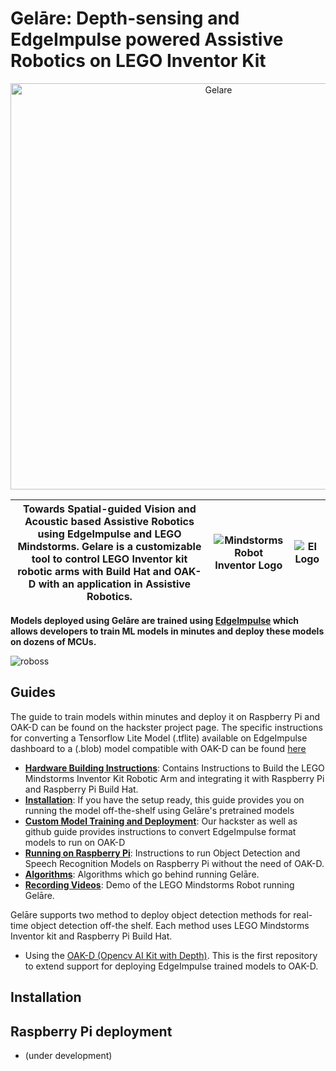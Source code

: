 # Gelāre: Depth-sensing and EdgeImpulse powered Assistive Robotics on LEGO Inventor Kit
  
<p align="center">
    <img width="650" src="https://user-images.githubusercontent.com/67831664/213986629-835ee71b-f6b1-49f6-a993-d8fe26681e22.png" alt="Gelare">
</p>  
  
|Towards Spatial-guided Vision and Acoustic based Assistive Robotics using EdgeImpulse and LEGO Mindstorms. Gelare is a customizable tool to control LEGO Inventor kit robotic arms with Build Hat and OAK-D with an application in Assistive Robotics.|![Mindstorms Robot Inventor Logo](https://raw.githubusercontent.com/gpdaniels/spike-prime/master/simulator/images/icon-mindstorms.png)|![EI Logo](https://user-images.githubusercontent.com/67831664/214021405-40ce9f8a-e185-49e3-9605-864f46f0029c.png)|
|--|--|--|

**Models deployed using Gelāre are trained using [EdgeImpulse](https://edgeimpulse.com) which allows developers to train ML models in minutes and deploy these models on dozens of MCUs.**

![roboss](https://user-images.githubusercontent.com/67831664/214067911-7d130763-ddb9-40e6-91ac-c16eaa73013f.png)

<h2> Guides </h2>

The guide to train models within minutes and deploy it on Raspberry Pi and OAK-D can be found on the hackster project page. The specific instructions for converting a Tensorflow Lite Model (.tflite) available on EdgeImpulse dashboard to a (.blob) model compatible with OAK-D can be found [here](https://github.com/dhruvsheth-ai/Gelare/tree/main/models)

- **[Hardware Building Instructions](https://github.com/dhruvsheth-ai/Gelare/tree/main/building-instructions)**: Contains Instructions to Build the LEGO Mindstorms Inventor Kit Robotic Arm and integrating it with Raspberry Pi and Raspberry Pi Build Hat.
- **[Installation](https://github.com/dhruvsheth-ai/Gelare/edit/main/README.md#-installation-)**: If you have the setup ready, this guide provides you on running the model off-the-shelf using Gelāre's pretrained models
- **[Custom Model Training and Deployment](https://github.com/dhruvsheth-ai/Gelare/tree/main/models)**: Our hackster as well as github guide provides instructions to convert EdgeImpulse format models to run on OAK-D
- **[Running on Raspberry Pi](https://github.com/dhruvsheth-ai/Gelare/edit/main/README.md#-raspberry-pi-deployment-)**: Instructions to run Object Detection and Speech Recognition Models on Raspberry Pi without the need of OAK-D.
- **[Algorithms](https://github.com/dhruvsheth-ai/Gelare/tree/main/Algorithms)**: Algorithms which go behind running Gelāre.
- **[Recording Videos](https://github.com/dhruvsheth-ai/Gelare/tree/main/Demo%20Videos)**: Demo of the LEGO Mindstorms Robot running Gelāre.  

Gelāre supports two method to deploy object detection methods for real-time object detection off-the shelf. Each method uses LEGO Mindstorms Inventor kit and Raspberry Pi Build Hat.

- Using the [OAK-D (Opencv AI Kit with Depth)](https://store.opencv.ai/products/oak-d). This is the first repository to extend support for deploying EdgeImpulse trained models to OAK-D.


<h2> Installation </h2>

<h2> Raspberry Pi deployment </h2>

- (under development)

